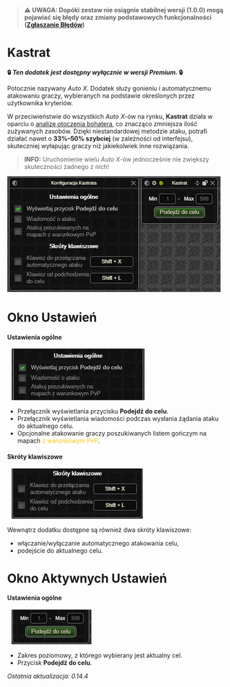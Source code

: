 > **⚠️ UWAGA: Dopóki zestaw nie osiągnie stabilnej wersji (1.0.0) mogą pojawiać się błędy oraz zmiany podstawowych funkcjonalności ([Zgłaszanie Błędów](../../download.md#zgłaszanie-błędów))**
# Kastrat
**🔒 *Ten dodatek jest dostępny wyłącznie w wersji Premium.* 🔒**

Potocznie nazywany *Auto X*. Dodatek służy gonieniu i automatycznemu atakowaniu graczy, wybieranych na podstawie określonych przez użytkownika kryteriów.

W przeciwieństwie do wszystkich *Auto X*-ów na rynku, **Kastrat** działa w oparciu o [analizę otoczenia bohatera](https://quickbirdstudios.com/blog/what-is-functional-reactive-programming-frp/), co znacząco zmniejsza ilość zużywanych zasobów.
Dzięki niestandardowej metodzie ataku, potrafi działać nawet o **33%–50% szybciej** (w zależności od interfejsu), skuteczniej wyłapując graczy niż jakiekolwiek inne rozwiązania.
> **INFO:** Uruchomienie wielu *Auto X*-ów jednocześnie nie zwiększy skuteczności żadnego z nich!

![Okna Dodatku](images/windows.png)

# Okno Ustawień

#### Ustawienia ogólne
<p><img src="images/settings.png" class="right" style="padding-left: 10px;" alt="Ustawienia ogólne" /></p>

* Przełącznik wyświetlania przycisku **Podejdź do celu**.
* Przełącznik wyświetlania wiadomości podczas wysłania żądania ataku do aktualnego celu.
* Opcjonalne atakowanie graczy poszukiwanych listem gończym na mapach <span style="color: #FEC20C;">z warunkowym PvP</span>.

#### Skróty klawiszowe
<p><img src="images/hotkey-settings.png" class="right" style="padding-left: 10px;" alt="Skróty klawiszowe" /></p>
Wewnątrz dodatku dostępne są również dwa skróty klawiszowe:

* włączanie/wyłączanie automatycznego atakowania celu,
* podejście do aktualnego celu.

# Okno Aktywnych Ustawień

#### Ustawienia ogólne
<p><img src="images/active-settings.png" class="right" style="padding-left: 10px;" alt="Ustawienia ogólne" /></p>

* Zakres poziomowy, z którego wybierany jest aktualny cel.
* Przycisk **Podejdź do celu**.

*Ostatnia aktualizacja: 0.14.4*